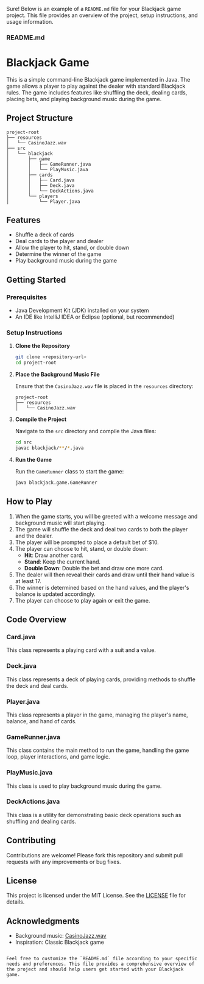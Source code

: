 Sure! Below is an example of a `README.md` file for your Blackjack game project. This file provides an overview of the project, setup instructions, and usage information.

### README.md


# Blackjack Game

This is a simple command-line Blackjack game implemented in Java. The game allows a player to play against the dealer with standard Blackjack rules. The game includes features like shuffling the deck, dealing cards, placing bets, and playing background music during the game.

## Project Structure

```
project-root
├── resources
│   └── CasinoJazz.wav
├── src
│   └── blackjack
│       ├── game
│       │   ├── GameRunner.java
│       │   └── PlayMusic.java
│       ├── cards
│       │   ├── Card.java
│       │   ├── Deck.java
│       │   └── DeckActions.java
│       └── players
│           └── Player.java
```

## Features

- Shuffle a deck of cards
- Deal cards to the player and dealer
- Allow the player to hit, stand, or double down
- Determine the winner of the game
- Play background music during the game

## Getting Started

### Prerequisites

- Java Development Kit (JDK) installed on your system
- An IDE like IntelliJ IDEA or Eclipse (optional, but recommended)

### Setup Instructions

1. **Clone the Repository**

   ```bash
   git clone <repository-url>
   cd project-root
   ```

2. **Place the Background Music File**

   Ensure that the `CasinoJazz.wav` file is placed in the `resources` directory:

   ```
   project-root
   ├── resources
   │   └── CasinoJazz.wav
   ```

3. **Compile the Project**

   Navigate to the `src` directory and compile the Java files:

   ```bash
   cd src
   javac blackjack/**/*.java
   ```

4. **Run the Game**

   Run the `GameRunner` class to start the game:

   ```bash
   java blackjack.game.GameRunner
   ```

## How to Play

1. When the game starts, you will be greeted with a welcome message and background music will start playing.
2. The game will shuffle the deck and deal two cards to both the player and the dealer.
3. The player will be prompted to place a default bet of $10.
4. The player can choose to hit, stand, or double down:
   - **Hit**: Draw another card.
   - **Stand**: Keep the current hand.
   - **Double Down**: Double the bet and draw one more card.
5. The dealer will then reveal their cards and draw until their hand value is at least 17.
6. The winner is determined based on the hand values, and the player's balance is updated accordingly.
7. The player can choose to play again or exit the game.

## Code Overview

### Card.java

This class represents a playing card with a suit and a value.

### Deck.java

This class represents a deck of playing cards, providing methods to shuffle the deck and deal cards.

### Player.java

This class represents a player in the game, managing the player's name, balance, and hand of cards.

### GameRunner.java

This class contains the main method to run the game, handling the game loop, player interactions, and game logic.

### PlayMusic.java

This class is used to play background music during the game.

### DeckActions.java

This class is a utility for demonstrating basic deck operations such as shuffling and dealing cards.

## Contributing

Contributions are welcome! Please fork this repository and submit pull requests with any improvements or bug fixes.

## License

This project is licensed under the MIT License. See the [LICENSE](LICENSE) file for details.

## Acknowledgments

- Background music: [CasinoJazz.wav](path-to-music-file)
- Inspiration: Classic Blackjack game
```

Feel free to customize the `README.md` file according to your specific needs and preferences. This file provides a comprehensive overview of the project and should help users get started with your Blackjack game.
